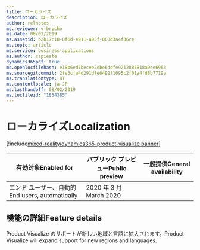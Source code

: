 ```yaml
---
title: ローカライズ
description: ローカライズ
author: relnotes
ms.reviewer: v-brycho
ms.date: 08/01/2019
ms.assetid: b2b17c18-0f6d-e911-a95f-000d3a4f36ce
ms.topic: article
ms.service: business-applications
ms.author: capieste
dynamics365pdf: true
ms.openlocfilehash: e18b6ed7becee2ebe6defe9212885818a9ee6963
ms.sourcegitcommit: 2fe3cfa4d291dfe6492f1095c2f01a4fd8b7719a
ms.translationtype: HT
ms.contentlocale: ja-JP
ms.lasthandoff: 08/02/2019
ms.locfileid: "1854385"
---
```

# <a name="localization"></a><span data-ttu-id="d0205-103">ローカライズ</span><span class="sxs-lookup"><span data-stu-id="d0205-103">Localization</span></span>
[!include[mixed-reality/dynamics365-product-visualize banner](../includes/mixed-reality/dynamics365-product-visualize.md)]

| <span data-ttu-id="d0205-104">有効対象</span><span class="sxs-lookup"><span data-stu-id="d0205-104">Enabled for</span></span>    |  <span data-ttu-id="d0205-105">パブリック プレビュー</span><span class="sxs-lookup"><span data-stu-id="d0205-105">Public preview</span></span> | <span data-ttu-id="d0205-106">一般提供</span><span class="sxs-lookup"><span data-stu-id="d0205-106">General availability</span></span> | 
| ---------- | ---------- |---------- |
|<span data-ttu-id="d0205-107">エンド ユーザー、自動的</span><span class="sxs-lookup"><span data-stu-id="d0205-107">End users, automatically</span></span>|<span data-ttu-id="d0205-108">2020 年 3 月</span><span class="sxs-lookup"><span data-stu-id="d0205-108">March 2020</span></span>| |






## <a name="feature-details"></a><span data-ttu-id="d0205-109">機能の詳細</span><span class="sxs-lookup"><span data-stu-id="d0205-109">Feature details</span></span>
<!--feature detail start -->
<span data-ttu-id="d0205-110">Product Visualize のサポートが新しい地域と言語に拡大されます。</span><span class="sxs-lookup"><span data-stu-id="d0205-110">Product Visualize will expand support for new regions and languages.</span></span>
<!--feature detail end -->












